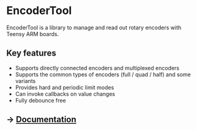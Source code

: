 # EncoderTool
EncoderTool is a library to manage and read out rotary encoders with Teensy ARM boards.

## Key features
* Supports directly connected encoders and multiplexed encoders
* Supports the common types of encoders (full / quad / half) and some variants
* Provides hard and periodic limit modes
* Can invoke callbacks on value changes
* Fully debounce free 

## -> [Documentation](https://github.com/luni64/EncoderTool/wiki)

